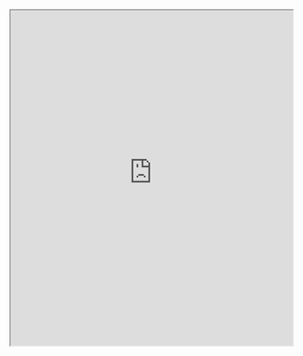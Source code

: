 
<iframe src="https://raw.githubusercontent.com/iamvee/data/refs/heads/master/posters/BMES2025/poster.pdf" width="100%" height="600px"></iframe>
